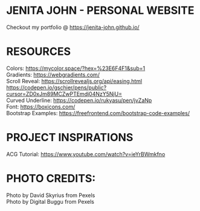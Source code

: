 # JENITA JOHN - PERSONAL WEBSITE
Checkout my portfolio @ https://jenita-john.github.io/ 

# RESOURCES
Colors: https://mycolor.space/?hex=%23E6F4F1&sub=1 \
Gradients: https://webgradients.com/ \
Scroll Reveal: https://scrollrevealjs.org/api/easing.html \
https://codepen.io/gschier/pens/public?cursor=ZD0xJm89MCZwPTEmdj04NzY5NjU= \
Curved Underline: https://codepen.io/rukyasu/pen/jvZaNp \
Font: https://boxicons.com/ \
Bootstrap Examples: https://freefrontend.com/bootstrap-code-examples/

# PROJECT INSPIRATIONS
ACG Tutorial: https://www.youtube.com/watch?v=ieYrBWmkfno

# PHOTO CREDITS:
Photo by David Skyrius from Pexels \
Photo by Digital Buggu from Pexels


